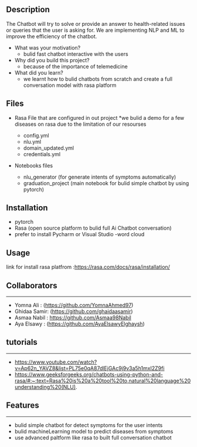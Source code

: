 ## Description
The Chatbot will try to solve or provide an answer to health-related issues or queries that the user is asking for. We are implementing NLP and ML to improve the efficiency of the chatbot.


- What was your motivation?
   * bulid fast chatbot interactive with the users
- Why did you build this project?
   * because  of the importance of telemedicine 
- What did you learn?
   * we learnt how to bulid chatbots from scratch and create a full conversation model with rasa platform 
   
## Files 
 * Rasa File that are configured in out project
  *we bulid a demo for a few diseases on rasa due to the limitation of our resourses
    * config.yml 
    * nlu.yml
    * domain_updated.yml
    * credentials.yml
   
 * Notebooks files
    * nlu_generator (for generate intents of symptoms automatically)
    * graduation_project (main notebook for bulid simple chatbot by using pytorch)
 

## Installation
- pytorch
- Rasa (open source platform to bulid full Ai Chatbot conversation)
- prefer to install Pycharm or Visual Studio 
-word cloud
## Usage
link for install rasa platfrom  :https://rasa.com/docs/rasa/installation/

## Collaborators
***

* Yomna Ali : (https://github.com/YomnaAhmed97)
*  Ghidaa Samir: (https://github.com/ghaidaasamir)
* Asmaa Nabil : https://github.com/Asmaa98Nabil
* Aya Elsawy : (https://github.com/AyaElsawyElghaysh)


## tutorials
***
* https://www.youtube.com/watch?v=Ap62n_YAVZ8&list=PL75e0qA87dlEjGAc9j9v3a5h1mxI2Z9fi
* https://www.geeksforgeeks.org/chatbots-using-python-and-rasa/#:~:text=Rasa%20is%20a%20tool%20to,natural%20language%20understanding%20(NLU).


## Features
***

* bulid simple chatbot for detect symptoms for the user intents
* bulid machineLearning model to predict diseases from symptoms
* use advanced paltform like rasa to built full conversation chatbot 




